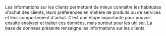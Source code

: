 Les informations sur les clients permettent de mieux connaître les habitudes d'achat des clients, leurs préférences en matière de produits ou de services et leur comportement d'achat. C’est une étape importante pour pouvoir ensuite analyser et traiter ces données, mais surtout pour les utiliser.
La base de données présente renseigne les informations sur les clients
